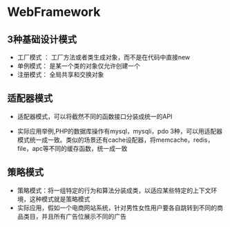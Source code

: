 # WebFramework

## 3种基础设计模式

- 工厂模式 ： 工厂方法或者类生成对象，而不是在代码中直接new
- 单例模式： 是某一个类的对象仅允许创建一个
- 注册模式： 全局共享和交换对象

## 适配器模式

- 适配器模式，可以将截然不同的函数接口分装成统一的API

- 实际应用举例,PHP的数据库操作有mysql，mysqli，pdo 3种，可以用适配器模式统一成一致。类似的场景还有cache设配器，将memcache，redis，file，apc等不同的缓存函数，统一成一致

## 策略模式

- 策略模式：将一组特定的行为和算法分装成类，以适应某些特定的上下文环境，这种模式就是策略模式
- 实际应用，假如一个电商网站系统，针对男性女性用户要各自跳转到不同的商品类目，并且所有广告位展示不同的广告